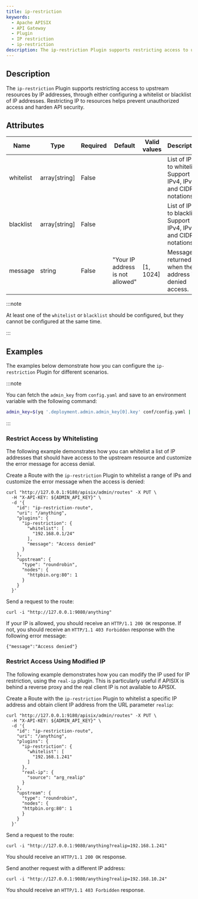 ```yaml
---
title: ip-restriction
keywords:
  - Apache APISIX
  - API Gateway
  - Plugin
  - IP restriction
  - ip-restriction
description: The ip-restriction Plugin supports restricting access to upstream resources by IP addresses, through either configuring a whitelist or blacklist of IP addresses.
---
```


<!--
#
# Licensed to the Apache Software Foundation (ASF) under one or more
# contributor license agreements.  See the NOTICE file distributed with
# this work for additional information regarding copyright ownership.
# The ASF licenses this file to You under the Apache License, Version 2.0
# (the "License"); you may not use this file except in compliance with
# the License.  You may obtain a copy of the License at
#
#     http://www.apache.org/licenses/LICENSE-2.0
#
# Unless required by applicable law or agreed to in writing, software
# distributed under the License is distributed on an "AS IS" BASIS,
# WITHOUT WARRANTIES OR CONDITIONS OF ANY KIND, either express or implied.
# See the License for the specific language governing permissions and
# limitations under the License.
#
-->

<head>
  <link rel="canonical" href="https://docs.api7.ai/hub/ip-restriction" />
</head>

## Description

The `ip-restriction` Plugin supports restricting access to upstream resources by IP addresses, through either configuring a whitelist or blacklist of IP addresses. Restricting IP to resources helps prevent unauthorized access and harden API security.

## Attributes

| Name      | Type          | Required | Default                         | Valid values | Description                                                 |
|-----------|---------------|----------|---------------------------------|--------------|-------------------------------------------------------------|
| whitelist | array[string] | False    |                                 |              | List of IPs to whitelist. Support IPv4, IPv6, and CIDR notations.                   |
| blacklist | array[string] | False    |                                 |              | List of IPs to blacklist. Support IPv4, IPv6, and CIDR notations.                    |
| message   | string        | False    | "Your IP address is not allowed" | [1, 1024]    | Message returned when the IP address is denied access. |

:::note

At least one of the `whitelist` or `blacklist` should be configured, but they cannot be configured at the same time.

:::

## Examples

The examples below demonstrate how you can configure the `ip-restriction` Plugin for different scenarios.

:::note

You can fetch the `admin_key` from `config.yaml` and save to an environment variable with the following command:

```bash
admin_key=$(yq '.deployment.admin.admin_key[0].key' conf/config.yaml | sed 's/"//g')
```

:::

### Restrict Access by Whitelisting

The following example demonstrates how you can whitelist a list of IP addresses that should have access to the upstream resource and customize the error message for access denial.

Create a Route with the `ip-restriction` Plugin to whitelist a range of IPs and customize the error message when the access is denied:

```shell
curl "http://127.0.0.1:9180/apisix/admin/routes" -X PUT \
  -H "X-API-KEY: ${ADMIN_API_KEY}" \
  -d '{
    "id": "ip-restriction-route",
    "uri": "/anything",
    "plugins": {
      "ip-restriction": {
        "whitelist": [
          "192.168.0.1/24"
        ],
        "message": "Access denied"
      }
    },
    "upstream": {
      "type": "roundrobin",
      "nodes": {
        "httpbin.org:80": 1
      }
    }
  }'
```

Send a request to the route:

```shell
curl -i "http://127.0.0.1:9080/anything"
```

If your IP is allowed, you should receive an `HTTP/1.1 200 OK` response. If not, you should receive an `HTTP/1.1 403 Forbidden` response with the following error message:

```text
{"message":"Access denied"}
```

### Restrict Access Using Modified IP

The following example demonstrates how you can modify the IP used for IP restriction, using the `real-ip` plugin. This is particularly useful if APISIX is behind a reverse proxy and the real client IP is not available to APISIX.

Create a Route with the `ip-restriction` Plugin to whitelist a specific IP address and obtain client IP address from the URL parameter `realip`:

```shell
curl "http://127.0.0.1:9180/apisix/admin/routes" -X PUT \
  -H "X-API-KEY: ${ADMIN_API_KEY}" \
  -d '{
    "id": "ip-restriction-route",
    "uri": "/anything",
    "plugins": {
      "ip-restriction": {
        "whitelist": [
          "192.168.1.241"
        ]
      },
      "real-ip": {
        "source": "arg_realip"
      }
    },
    "upstream": {
      "type": "roundrobin",
      "nodes": {
      "httpbin.org:80": 1
      }
    }
  }'
```

Send a request to the route:

```shell
curl -i "http://127.0.0.1:9080/anything?realip=192.168.1.241"
```

You should receive an `HTTP/1.1 200 OK` response.

Send another request with a different IP address:

```shell
curl -i "http://127.0.0.1:9080/anything?realip=192.168.10.24"
```

You should receive an `HTTP/1.1 403 Forbidden` response.
